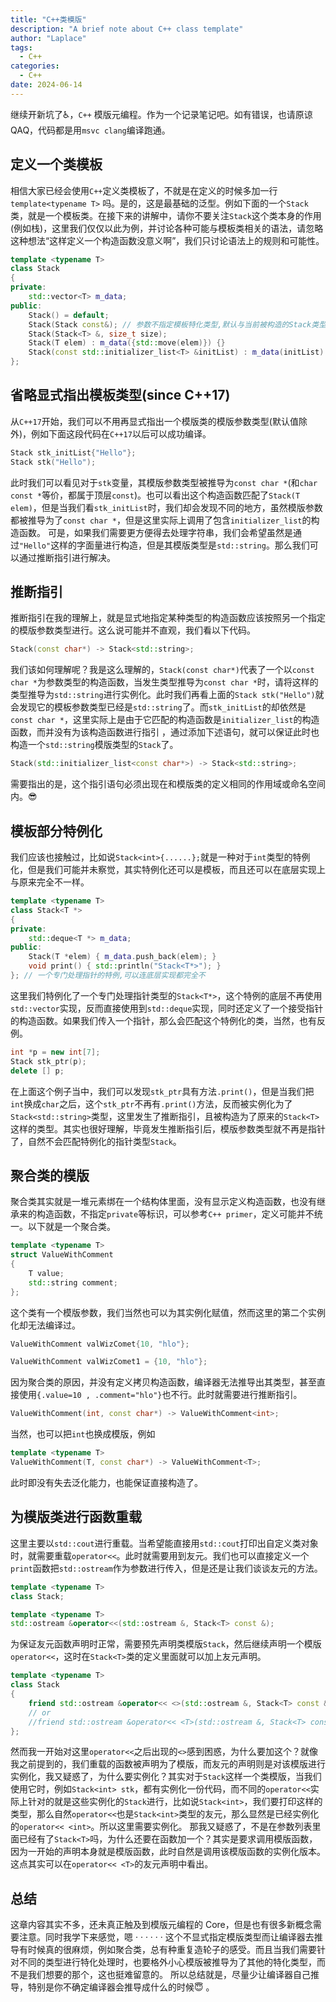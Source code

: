 ```yaml
---
title: "C++类模版"
description: "A brief note about C++ class template"
author: "Laplace"
tags:
  - C++
categories:
  - C++
date: 2024-06-14
---
```


继续开新坑了♿，`C++` 模版元编程。作为一个记录笔记吧。如有错误，也请原谅QAQ，代码都是用`msvc clang`编译跑通。

<!--more-->

## 定义一个类模板
相信大家已经会使用`C++`定义类模板了，不就是在定义的时候多加一行`template<typename T>` 吗。是的，这是最基础的泛型。例如下面的一个`Stack`类，就是一个模板类。在接下来的讲解中，请你不要关注`Stack`这个类本身的作用(例如栈)，这里我们仅仅以此为例，并讨论各种可能与模板类相关的语法，请忽略这种想法“这样定义一个构造函数没意义啊”，我们只讨论语法上的规则和可能性。

```cpp
template <typename T>
class Stack
{
private:
    std::vector<T> m_data;
public:
    Stack() = default;
    Stack(Stack const&); // 参数不指定模板特化类型,默认与当前被构造的Stack类型一致
    Stack(Stack<T> &, size_t size);
    Stack(T elem) : m_data({std::move(elem)}) {}
    Stack(const std::initializer_list<T> &initList) : m_data(initList) {}
};
```

## 省略显式指出模板类型(since C++17)
从`C++17`开始，我们可以不用再显式指出一个模版类的模版参数类型(默认值除外)，例如下面这段代码在`C++17`以后可以成功编译。
```cpp
Stack stk_initList{"Hello"};
Stack stk("Hello");
```
此时我们可以看见对于`stk`变量，其模版参数类型被推导为`const char *`(和`char const *`等价，都属于顶层`const`)。也可以看出这个构造函数匹配了`Stack(T elem)`，但是当我们看`stk_initList`时，我们却会发现不同的地方，虽然模版参数都被推导为了`const char *`，但是这里实际上调用了包含`initializer_list`的构造函数。
可是，如果我们需要更方便得去处理字符串，我们会希望虽然是通过`"Hello"`这样的字面量进行构造，但是其模版类型是`std::string`。那么我们可以通过推断指引进行解决。

## 推断指引
推断指引在我的理解上，就是显式地指定某种类型的构造函数应该按照另一个指定的模版参数类型进行。这么说可能并不直观，我们看以下代码。
```cpp
Stack(const char*) -> Stack<std::string>;
```
我们该如何理解呢？我是这么理解的，`Stack(const char*)`代表了一个以`const char *`为参数类型的构造函数，当发生类型推导为`const char *`时，请将这样的类型推导为`std::string`进行实例化。此时我们再看上面的`Stack stk("Hello")`就会发现它的模板参数类型已经是`std::string`了。而`stk_initList`的却依然是`const char *`，这里实际上是由于它匹配的构造函数是`initializer_list`的构造函数，而并没有为该构造函数进行指引 ，通过添加下述语句，就可以保证此时也构造一个`std::string`模版类型的`Stack`了。
```cpp
Stack(std::initializer_list<const char*>) -> Stack<std::string>;
```
需要指出的是，这个指引语句必须出现在和模版类的定义相同的作用域或命名空间内。😎

## 模板部分特例化
我们应该也接触过，比如说`Stack<int>{......};`就是一种对于`int`类型的特例化，但是我们可能并未察觉，其实特例化还可以是模板，而且还可以在底层实现上与原来完全不一样。
```cpp
template <typename T>
class Stack<T *>
{
private:
    std::deque<T *> m_data;
public:
    Stack(T *elem) { m_data.push_back(elem); }
    void print() { std::println("Stack<T*>"); }
}; // 一个专门处理指针的特例,可以连底层实现都完全不
```
这里我们特例化了一个专门处理指针类型的`Stack<T*>`，这个特例的底层不再使用`std::vector`实现，反而直接使用到`std::deque`实现，同时还定义了一个接受指针的构造函数。如果我们传入一个指针，那么会匹配这个特例化的类，当然，也有反例。
```cpp
int *p = new int[7];
Stack stk_ptr(p);
delete [] p;
```
在上面这个例子当中，我们可以发现`stk_ptr`具有方法`.print()`，但是当我们把`int`换成`char`之后，这个`stk_ptr`不再有`.print()`方法，反而被实例化为了`Stack<std::string>`类型，这里发生了推断指引，且被构造为了原来的`Stack<T>`这样的类型。其实也很好理解，毕竟发生推断指引后，模版参数类型就不再是指针了，自然不会匹配特例化的指针类型`Stack`。

## 聚合类的模版
聚合类其实就是一堆元素绑在一个结构体里面，没有显示定义构造函数，也没有继承来的构造函数，不指定`private`等标识，可以参考`C++ primer`，定义可能并不统一。以下就是一个聚合类。
```cpp
template <typename T>
struct ValueWithComment
{
    T value;
    std::string comment;
};
```
这个类有一个模版参数，我们当然也可以为其实例化赋值，然而这里的第二个实例化却无法编译过。
```cpp
ValueWithComment valWizComet{10, "hlo"};

ValueWithComment valWizComet1 = {10, "hlo"};
```
因为聚合类的原因，并没有定义拷贝构造函数，编译器无法推导出其类型，甚至直接使用`{.value=10 , .comment="hlo"}`也不行。此时就需要进行推断指引。
```cpp
ValueWithComment(int, const char*) -> ValueWithComment<int>;
```
当然，也可以把`int`也换成模版，例如
```cpp
template <typename T>
ValueWithComment(T, const char*) -> ValueWithComment<T>;
```
此时即没有失去泛化能力，也能保证直接构造了。

## 为模版类进行函数重载
这里主要以`std::cout`进行重载。当希望能直接用`std::cout`打印出自定义类对象时，就需要重载`operator<<`。此时就需要用到友元。我们也可以直接定义一个`print`函数把`std::ostream`作为参数进行传入，但是还是让我们谈谈友元的方法。
```cpp
template <typename T>
class Stack;

template <typename T>
std::ostream &operator<<(std::ostream &, Stack<T> const &);
```
为保证友元函数声明时正常，需要预先声明类模版`Stack`，然后继续声明一个模版`operator<<`，这时在`Stack<T>`类的定义里面就可以加上友元声明。
```cpp
template <typename T>
class Stack
{
	friend std::ostream &operator<< <>(std::ostream &, Stack<T> const &);
	// or
	//friend std::ostream &operator<< <T>(std::ostream &, Stack<T> const &);
};
```
然而我一开始对这里`operator<<`之后出现的`<>`感到困惑，为什么要加这个？就像我之前提到的，我们重载的函数被声明为了模版，而友元的声明则是对该模版进行实例化，我又疑惑了，为什么要实例化？其实对于`Stack`这样一个类模版，当我们使用它时，例如`Stack<int> stk`，都有实例化一份代码，而不同的`operator<<`实际上针对的就是这些实例化的`Stack`进行，比如说`Stack<int>`，我们要打印这样的类型，那么自然`operator<<`也是`Stack<int>`类型的友元，那么显然是已经实例化的`operator<< <int>`。所以这里需要实例化。
那我又疑惑了，不是在参数列表里面已经有了`Stack<T>`吗，为什么还要在函数加一个？其实是要求调用模版函数，因为一开始的声明本身就是模版函数，此时自然是调用该模版函数的实例化版本。这点其实可以在`operator<< <T>`的友元声明中看出。

## 总结
这章内容其实不多，还未真正触及到模版元编程的 Core，但是也有很多新概念需要注意。同时我学下来感觉，嗯 · · · · · · 这个不显式指定模版类型而让编译器去推导有时候真的很麻烦，例如聚合类，总有种重复造轮子的感受。而且当我们需要针对不同的类型进行特化处理时，也要格外小心模版被推导为了其他的特化类型，而不是我们想要的那个，这也挺难留意的。
所以总结就是，尽量少让编译器自己推导，特别是你不确定编译器会推导成什么的时候😇 。